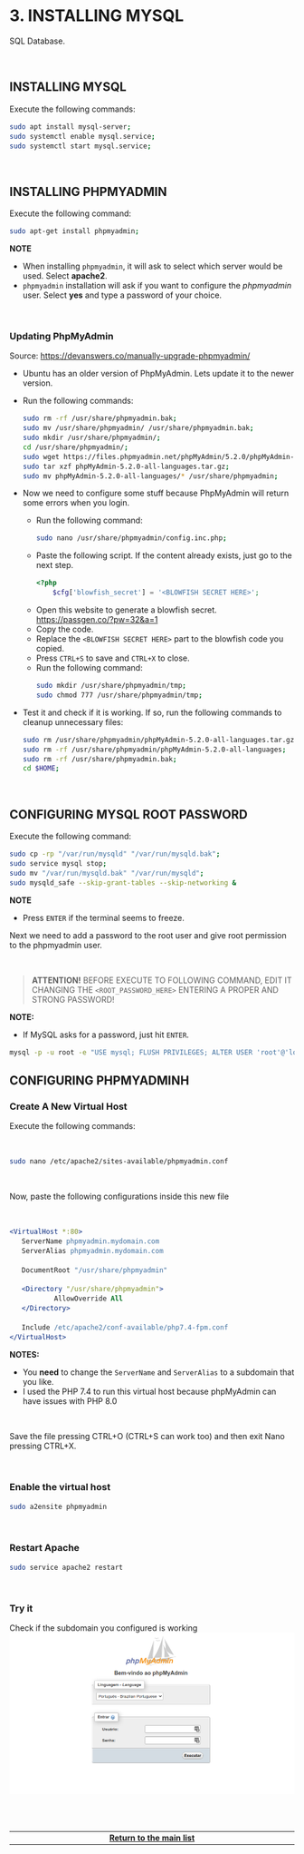 # 3. INSTALLING MYSQL
SQL Database.

<br>

## INSTALLING MYSQL
Execute the following commands:

```bash
sudo apt install mysql-server;
sudo systemctl enable mysql.service;
sudo systemctl start mysql.service;
```

<br>

## INSTALLING PHPMYADMIN
Execute the following command:

```bash
sudo apt-get install phpmyadmin;
```

**NOTE**
- When installing `phpmyadmin`, it will ask to select which server would be used. Select **apache2**.
- `phpmyadmin` installation will ask if you want to configure the *phpmyadmin* user. Select **yes** and type a password of your choice.

<br>

### Updating PhpMyAdmin
Source: https://devanswers.co/manually-upgrade-phpmyadmin/

* Ubuntu has an older version of PhpMyAdmin. Lets update it to the newer version.

* Run the following commands:
    ```bash
    sudo rm -rf /usr/share/phpmyadmin.bak;
    sudo mv /usr/share/phpmyadmin/ /usr/share/phpmyadmin.bak;
    sudo mkdir /usr/share/phpmyadmin/;
    cd /usr/share/phpmyadmin/;
    sudo wget https://files.phpmyadmin.net/phpMyAdmin/5.2.0/phpMyAdmin-5.2.0-all-languages.tar.gz;
    sudo tar xzf phpMyAdmin-5.2.0-all-languages.tar.gz;
    sudo mv phpMyAdmin-5.2.0-all-languages/* /usr/share/phpmyadmin;
    ```

* Now we need to configure some stuff because PhpMyAdmin will return some errors when you login.
    * Run the following command:
        ```bash
        sudo nano /usr/share/phpmyadmin/config.inc.php;
        ```
    * Paste the following script. If the content already exists, just go to the next step.
        ```php
        <?php
            $cfg['blowfish_secret'] = '<BLOWFISH SECRET HERE>';
        ```
    * Open this website to generate a blowfish secret.\
    https://passgen.co/?pw=32&a=1
    * Copy the code.
    * Replace the `<BLOWFISH SECRET HERE>` part to the blowfish code you copied.
    * Press `CTRL+S` to save and `CTRL+X` to close.
    * Run the following command:
        ```bash
        sudo mkdir /usr/share/phpmyadmin/tmp;
        sudo chmod 777 /usr/share/phpmyadmin/tmp;
        ```
* Test it and check if it is working. If so, run the following commands to cleanup unnecessary files:
    ```bash
    sudo rm /usr/share/phpmyadmin/phpMyAdmin-5.2.0-all-languages.tar.gz;
    sudo rm -rf /usr/share/phpmyadmin/phpMyAdmin-5.2.0-all-languages;
    sudo rm -rf /usr/share/phpmyadmin.bak;
    cd $HOME;
    ```

<br>

## CONFIGURING MYSQL ROOT PASSWORD
Execute the following command:

```bash
sudo cp -rp "/var/run/mysqld" "/var/run/mysqld.bak";
sudo service mysql stop;
sudo mv "/var/run/mysqld.bak" "/var/run/mysqld";
sudo mysqld_safe --skip-grant-tables --skip-networking &
```

**NOTE**
- Press `ENTER` if the terminal seems to freeze.

Next we need to add a password to the root user and give root permission to the phpmyadmin user.

<br>

> **ATTENTION!**
> BEFORE EXECUTE TO FOLLOWING COMMAND, EDIT IT CHANGING THE `<ROOT_PASSWORD_HERE>` ENTERING A PROPER AND STRONG PASSWORD!
> 

**NOTE:**
- If MySQL asks for a password, just hit `ENTER`.

```bash
mysql -p -u root -e "USE mysql; FLUSH PRIVILEGES; ALTER USER 'root'@'localhost' IDENTIFIED WITH mysql_native_password BY '<ROOT_PASSWORD_HERE>'; FLUSH PRIVILEGES; GRANT ALL PRIVILEGES ON *.* TO 'phpmyadmin'@'localhost' WITH GRANT OPTION; FLUSH PRIVILEGES;";
```

## CONFIGURING PHPMYADMINH


### Create A New Virtual Host
Execute the following commands:

<br>

```bash
sudo nano /etc/apache2/sites-available/phpmyadmin.conf
```

<br>

Now, paste the following configurations inside this new file

<br>

 ```apache
<VirtualHost *:80>
    ServerName phpmyadmin.mydomain.com
    ServerAlias phpmyadmin.mydomain.com

    DocumentRoot "/usr/share/phpmyadmin"

    <Directory "/usr/share/phpmyadmin">
            AllowOverride All
    </Directory>

    Include /etc/apache2/conf-available/php7.4-fpm.conf
</VirtualHost>
```

**NOTES:**
 - You **need** to change the `ServerName` and `ServerAlias` to a subdomain that you like.
 - I used the PHP 7.4 to run this virtual host because phpMyAdmin can have issues with PHP 8.0

<br>

Save the file pressing CTRL+O (CTRL+S can work too) and then exit Nano pressing CTRL+X.

<br>

### Enable the virtual host

```bash
sudo a2ensite phpmyadmin
```

<br>

### Restart Apache

```bash
sudo service apache2 restart
```

<br>

### Try it
Check if the subdomain you configured is working
![image](Images/PhpMyAdmin_Login.png)




<br><br>
<div>
    <table width="9000">
        <!-- <tr>
            <td width="9000"></td>
            <td width="50%" align="right"><a href=""><b></b></a></td>
        </tr> -->
        <tr>
            <td width="9000" colspan="2" align="center">
                <a href="">
                    <b>Return to the main list</b>
                </a>
            </td>
        </tr>
    </table>
</div>
